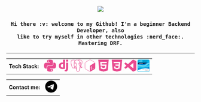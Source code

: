 <p align="center"><img src="https://media.giphy.com/media/2HEAHnj8FOmL6/giphy.gif"><p>

<h4 align="center">
  <samp>
    Hi there :v: welcome to my Github! I'm a beginner Backend Developer, also<br>like to try myself in other technologies :nerd_face:. Mastering DRF.
  </samp>
</h4>

--------------------------------------------------------------------------------------

<table align="center" cellspacing="0" cellpadding="0">
  <tr>
    <td valign="middle">
      <strong>Tech Stack:</strong>
    </td>  
    <td valign="middle">
    <img width="32" src="https://github.com/Tvo-Po/Tvo-Po/blob/main/assets/icons/python.svg">
    <img width="32" src="https://github.com/Tvo-Po/Tvo-Po/blob/main/assets/icons/django.svg">
    <img width="32" src="https://github.com/Tvo-Po/Tvo-Po/blob/main/assets/icons/postgresql.svg">
    <img width="32" src="https://github.com/Tvo-Po/Tvo-Po/blob/main/assets/icons/gnubash.svg">
    <img width="32" src="https://github.com/Tvo-Po/Tvo-Po/blob/main/assets/icons/html5.svg">
    <img width="32" src="https://github.com/Tvo-Po/Tvo-Po/blob/main/assets/icons/css3.svg">
    <img width="32" src="https://github.com/Tvo-Po/Tvo-Po/blob/main/assets/icons/visualstudiocode.svg">
    <a href="https://www.credly.com/badges/bad70ed2-4c59-4ad4-ae77-b8001830e0a4/public_url"><img width="32" src="https://github.com/Tvo-Po/Tvo-Po/blob/main/assets/cisco_certificate.png"></a>
    </td>
  </tr>  
</table>

<table align="center" cellspacing="0" cellpadding="0">
  <tr>
    <td valign="middle">
      <strong>Contact me:</strong>
    </td>  
    <td valign="middle">
    <a href="https://telegram.me/swallowland"><img width="32" src="https://github.com/Tvo-Po/Tvo-Po/blob/main/assets/icons/telegram.svg"></a>
    </td>
  </tr>  
</table>
